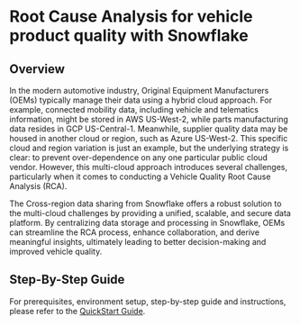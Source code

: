 # Root Cause Analysis for vehicle product quality with Snowflake

## Overview


In the modern automotive industry, Original Equipment Manufacturers (OEMs) typically manage their data using a hybrid cloud approach. For example, connected mobility data, including vehicle and telematics information, might be stored in AWS US-West-2, while parts manufacturing data resides in GCP US-Central-1. Meanwhile, supplier quality data may be housed in another cloud or region, such as Azure US-West-2. This specific cloud and region variation is just an example, but the underlying strategy is clear: to prevent over-dependence on any one particular public cloud vendor. However, this multi-cloud approach introduces several challenges, particularly when it comes to conducting a Vehicle Quality Root Cause Analysis (RCA). 

The Cross-region data sharing from Snowflake offers a robust solution to the multi-cloud challenges by providing a unified, scalable, and secure data platform. By centralizing data storage and processing in Snowflake, OEMs can streamline the RCA process, enhance collaboration, and derive meaningful insights, ultimately leading to better decision-making and improved vehicle quality.

## Step-By-Step Guide

For prerequisites, environment setup, step-by-step guide and instructions, please refer to the [QuickStart Guide](https://quickstarts.snowflake.com/guide/root-cause-analysis-for-vehicle-product-quality-with-snowflake/index.html?index=..%2F..index#0).
